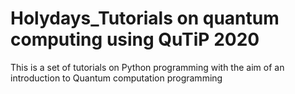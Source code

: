 # Holydays_Tutorials on quantum computing using QuTiP 2020
This is a set of tutorials on Python programming with the aim of an introduction to Quantum computation programming
